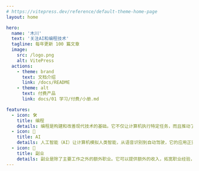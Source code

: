 ```yaml
---
# https://vitepress.dev/reference/default-theme-home-page
layout: home

hero:
  name: '木川'
  text: '关注AI和编程技术'
  tagline: 每年更新 100 篇文章
  image:
    src: /logo.png
    alt: VitePress
  actions:
    - theme: brand
      text: 文档介绍
      link: /docs/README
    - theme: alt
      text: 付费产品
      link: docs/01 学习/付费/小册.md

features:
  - icon: 🛠️
    title: 编程
    details: 编程是构建和改善现代技术的基础。它不仅让计算机执行特定任务，而且推动了从智能手机到人工智能的众多创新。
  - icon: 🌟
    title: AI
    details: 人工智能（AI）让计算机模拟人类智能，从语音识别到自动驾驶，它的应用正变得越来越广泛，并有望改变我们的生活方式。
  - icon: 🚀
    title: 副业
    details: 副业是除了主要工作之外的额外职业。它可以提供额外的收入，拓宽职业经验，甚至可能发展成主要职业。
---
```

